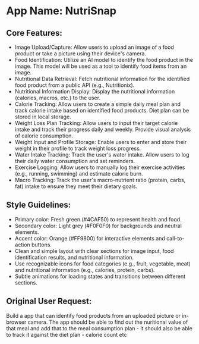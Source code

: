 # **App Name**: NutriSnap

## Core Features:

- Image Upload/Capture: Allow users to upload an image of a food product or take a picture using their device's camera.
- Food Identification: Utilize an AI model to identify the food product in the image. This model will be used as a tool to identify food items from an image.
- Nutritional Data Retrieval: Fetch nutritional information for the identified food product from a public API (e.g., Nutritionix).
- Nutritional Information Display: Display the nutritional information (calories, macros, etc.) to the user.
- Calorie Tracking: Allow users to create a simple daily meal plan and track calorie intake based on identified food products. Diet plan can be stored in local storage.
- Weight Loss Plan Tracking: Allow users to input their target calorie intake and track their progress daily and weekly. Provide visual analysis of calorie consumption.
- Weight Input and Profile Storage: Enable users to enter and store their weight in their profile to track weight loss progress.
- Water Intake Tracking: Track the user's water intake. Allow users to log their daily water consumption and set reminders.
- Exercise Logging: Allow users to manually log their exercise activities (e.g., running, swimming) and estimate calorie burn.
- Macro Tracking: Track the user's macro-nutrient ratio (protein, carbs, fat) intake to ensure they meet their dietary goals.

## Style Guidelines:

- Primary color: Fresh green (#4CAF50) to represent health and food.
- Secondary color: Light grey (#F0F0F0) for backgrounds and neutral elements.
- Accent color: Orange (#FF9800) for interactive elements and call-to-action buttons.
- Clean and simple layout with clear sections for image input, food identification results, and nutritional information.
- Use recognizable icons for food categories (e.g., fruit, vegetable, meat) and nutritional information (e.g., calories, protein, carbs).
- Subtle animations for loading states and transitions between different sections.

## Original User Request:

Build a app that can identify food products from an uploaded picture or
in-browser camera. The app should be able to find out the nuritional value of that meal and add that to the meal consumption plan - it should also be able to track it against the diet plan - calorie count etc
